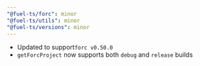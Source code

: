 ```yaml
---
"@fuel-ts/forc": minor
"@fuel-ts/utils": minor
"@fuel-ts/versions": minor
---
```


- Updated to support`forc v0.50.0`
- `getForcProject` now supports both `debug` and `release` builds
